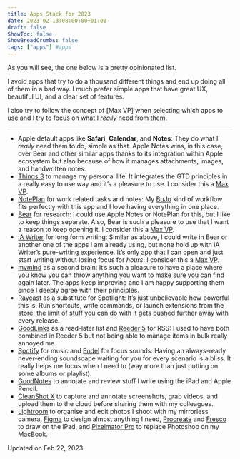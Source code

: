 ```yaml
---
title: Apps Stack for 2023
date: 2023-02-13T08:00:00+01:00
draft: false
ShowToc: false
ShowBreadCrumbs: false
tags: ["apps"] #apps
---
```


As you will see, the one below is a pretty opinionated list. 

I avoid apps  that try to do a thousand different things and end up doing all of them in a bad way. I much prefer simple apps that have great UX, beautiful UI, and a clear set of features.

I also try to follow the concept of [Max VP] when selecting which apps to use and I try to focus on what I *really* need from them.

---

- Apple default apps like **Safari**, **Calendar**, and **Notes**: They do what I *really* need them to do, simple as that. Apple Notes wins, in this case, over Bear and other similar apps thanks to its integration within Apple ecosystem but also because of how it manages attachments, images, and handwritten notes.
- [Things 3](https://culturedcode.com/things/) to manage my personal life: It integrates the GTD principles in a really easy to use way and it’s a pleasure to use. I consider this a [Max VP](/posts/2023/01/maximum-viable-product/).
- [NotePlan](https://noteplan.co) for work related tasks and notes: My [BuJo](https://bulletjournal.com) kind of workflow fits perfectly with this app and I love having everything in one place.
- [Bear](https://bear.app) for research: I could use Apple Notes or NotePlan for this, but I like to keep things separate. Also, Bear is such a pleasure to use that I want a reason to keep opening it. I consider this a [Max VP](/posts/2023/01/maximum-viable-product/).
- [iA Writer](https://ia.net/writer) for long form writing: Similar as above, I could write in Bear or another one of the apps I am already using, but none hold up with iA Writer’s pure-writing experience. It’s only app that I can open and just start writing without losing focus for *hours*. I consider this a [Max VP](/posts/2023/01/maximum-viable-product/).
- [mymind](https://mymind.com) as a second brain: It’s such a pleasure to have a place where you know you can throw anything you want to make sure you can find again later. The apps keep improving and I am happy supporting them since I deeply agree with their principles. 
- [Raycast](https://www.raycast.com) as a substitute for Spotlight: It’s just unbelievable how powerful this is. Run shortcuts, write commands, or launch extensions from the store: the limit of stuff you can do with it gets pushed further away with every release.
- [GoodLinks](https://goodlinks.app/) as a read-later list and [Reeder 5](https://www.reederapp.com) for RSS: I used to have both combined in Reeder 5 but not being able to manage items in bulk really annoyed me.
- [Spotify](http://spotify.com) for music and [Endel](https://endel.io) for focus sounds: Having an always-ready never-ending soundscape waiting for you for every scenario is a bliss. It really helps me focus when I need to (way more than just putting on some albums or playlist).
- [GoodNotes](https://www.goodnotes.com) to annotate and review stuff I write using the iPad and Apple Pencil.
- [CleanShot X](https://cleanshot.com/) to capture and annotate screenshots, grab videos, and upload them to the cloud before sharing them with my colleagues.
- [Lightroom](http://lightroom.adobe.com) to organise and edit photos I shoot with my mirrorless camera, [Figma](http://figma.com) to design almost anything I need, [Procreate](https://procreate.com/) and [Fresco](https://www.adobe.com/products/fresco.html) to draw on the iPad, and [Pixelmator Pro](https://www.pixelmator.com/pro/) to replace Photoshop on my MacBook.

Updated on Feb 22, 2023
